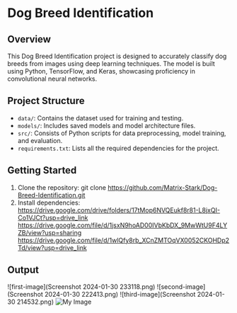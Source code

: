  # Dog Breed Identification

## Overview

This Dog Breed Identification project is designed to accurately classify dog breeds from images using deep learning techniques. The model is built using Python, TensorFlow, and Keras, showcasing proficiency in convolutional neural networks.

## Project Structure

- `data/`: Contains the dataset used for training and testing.
- `models/`: Includes saved models and model architecture files.
- `src/`: Consists of Python scripts for data preprocessing, model training, and evaluation.
- `requirements.txt`: Lists all the required dependencies for the project.

## Getting Started

1. Clone the repository: git clone https://github.com/Matrix-Stark/Dog-Breed-Identification.git
2.  Install dependencies: https://drive.google.com/drive/folders/17tMop6NVQEukf8r81-L8jxQI-Co1VJCt?usp=drive_link
                          https://drive.google.com/file/d/1jsxN9hoAD00IVbKbDX_9MwWtU9F4LYZB/view?usp=sharing
                          https://drive.google.com/file/d/1wlQfy8rb_XCnZMTOqVX0052CKOHDp2Td/view?usp=drive_link

## Output
![first-image](Screenshot 2024-01-30 233118.png)
![second-image](Screenshot 2024-01-30 222413.png)
![third-image](Screenshot 2024-01-30 214532.png)
![My Image](my-image.jpg)
